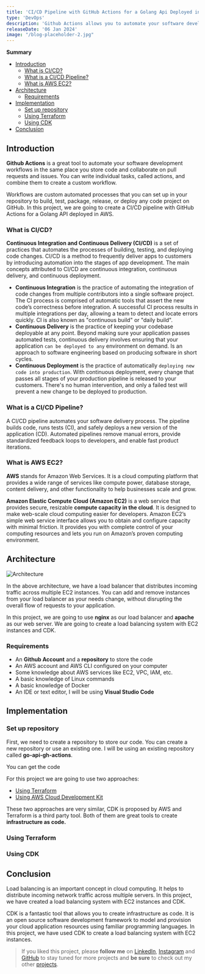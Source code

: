 ```yaml
---
title: 'CI/CD Pipeline with GitHub Actions for a Golang Api Deployed in AWS'
type: 'DevOps'
description: 'Github Actions allows you to automate your software development workflows in the same place you store code and collaborate on pull requests and issues. You can write individual tasks, called actions, and combine them to create a custom workflow. Workflows are custom automated processes that you can set up in your repository to build, test, package, release, or deploy any code project on GitHub. In this project, we are going to create a CI/CD pipeline with GitHub Actions for a Golang API deployed in AWS.'
releaseDate: '06 Jan 2024'
image: "/blog-placeholder-2.jpg"
---
```

**Summary**

- [Introduction](#introduction)
  - [What is CI/CD?](#what-is-cicd)
  - [What is a CI/CD Pipeline?](#what-is-a-cicd-pipeline)
  - [What is AWS EC2?](#what-is-aws-ec2)
- [Architecture](#architecture)
  - [Requirements](#requirements)
- [Implementation](#implementation)
  - [Set up repository](#set-up-repository)
  - [Using Terraform](#using-terraform)
  - [Using CDK](#using-cdk)
- [Conclusion](#conclusion)

## Introduction

**Github Actions** is a great tool to automate your software development workflows in the same place you store code and collaborate on pull requests and issues. You can write individual tasks, called actions, and combine them to create a custom workflow. 

Workflows are custom automated processes that you can set up in your repository to build, test, package, release, or deploy any code project on GitHub. In this project, we are going to create a CI/CD pipeline with GitHub Actions for a Golang API deployed in AWS.

### What is CI/CD?

**Continuous Integration and Continuous Delivery (CI/CD)** is a set of practices that automates the processes of building, testing, and deploying code changes. CI/CD is a method to frequently deliver apps to customers by introducing automation into the stages of app development. The main concepts attributed to CI/CD are continuous integration, continuous delivery, and continuous deployment.

- **Continuous Integration** is the practice of automating the integration of code changes from multiple contributors into a single software project. The CI process is comprised of automatic tools that assert the new code’s correctness before integration. A successful CI process results in multiple integrations per day, allowing a team to detect and locate errors quickly. CI is also known as "continuous build" or "daily build".
- **Continuous Delivery** is the practice of keeping your codebase deployable at any point. Beyond making sure your application passes automated tests, continuous delivery involves ensuring that your application `can be deployed to any` environment on demand. Is an approach to software engineering based on producing software in short cycles.
- **Continuous Deployment** is the practice of automatically `deploying new code into production`. With continuous deployment, every change that passes all stages of your production pipeline is released to your customers. There's no human intervention, and only a failed test will prevent a new change to be deployed to production.

### What is a CI/CD Pipeline?

A CI/CD pipeline automates your software delivery process. The pipeline builds code, runs tests (CI), and safely deploys a new version of the application (CD). Automated pipelines remove manual errors, provide standardized feedback loops to developers, and enable fast product iterations.

### What is AWS EC2?

**AWS** stands for Amazon Web Services. It is a cloud computing platform that provides a wide range of services like compute power, database storage, content delivery, and other functionality to help businesses scale and grow.

**Amazon Elastic Compute Cloud (Amazon EC2)** is a web service that provides secure, resizable **compute capacity in the cloud**. It is designed to make web-scale cloud computing easier for developers. Amazon EC2’s simple web service interface allows you to obtain and configure capacity with minimal friction. It provides you with complete control of your computing resources and lets you run on Amazon’s proven computing environment.

## Architecture

![Architecture](/content/projects/load-balancing-aws/architecture.png)

In the above architecture, we have a load balancer that distributes incoming traffic across multiple EC2 instances. You can add and remove instances from your load balancer as your needs change, without disrupting the overall flow of requests to your application. 

In this project, we are going to use **nginx** as our load balancer and **apache** as our web server. We are going to create a load balancing system with EC2 instances and CDK.

### Requirements

- An **Github Account** and a **repository** to store the code
- An AWS account and AWS CLI configured on your computer
- Some knowledge about AWS services like EC2, VPC, IAM, etc.
- A basic knowledge of Linux commands
- A basic knowledge of Docker
- An IDE or text editor, I will be using **Visual Studio Code**

## Implementation

### Set up repository

First, we need to create a repository to store our code. You can create a new repository or use an existing one. I will be using an existing repository called **go-api-gh-actions**.

You can get the code

For this project we are going to use two approaches:

- [Using Terraform](#using-terraform)
- [Using AWS Cloud Development Kit](#using-cdk)

These two approaches are very similar, CDK is proposed by AWS and Terraform is a third party tool. Both of them are great tools to create **infrastructure as code.**

### Using Terraform

### Using CDK

## Conclusion

Load balancing is an important concept in cloud computing. It helps to distribute incoming network traffic across multiple servers. In this project, we have created a load balancing system with EC2 instances and CDK.

CDK is a fantastic tool that allows you to create infrastructure as code. It is an open source software development framework to model and provision your cloud application resources using familiar programming languages. In this project, we have used CDK to create a load balancing system with EC2 instances.


> If you liked this project, please **follow me** on [LinkedIn](https://www.linkedin.com/in/leninner), [Instagram](https://www.instagram.com/leninner/) and [GitHub](https://www.github.com/leninner) to stay tuned for more projects and **be sure** to check out my other [projects](/projects).

